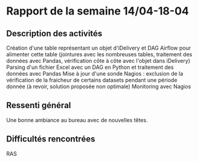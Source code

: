 # Rapport de la semaine 14/04-18-04
## Description des activités
Création d'une table représentant un objet d'iDelivery et DAG Airflow pour alimenter cette table (jointures avec les nombreuses tables, traitement des données avec Pandas, vérification côte à côte avec l'objet dans iDelivery)
Parsing d'un fichier Excel avec un DAG en Python et traitement des données avec Pandas
Mise à jour d'une sonde Nagios : exclusion de la vérification de la fraicheur de certains datasets pendant une période donnée (à revoir, solution proposée non optimale)
Monitoring avec Nagios

## Ressenti général
Une bonne ambiance au bureau avec de nouvelles têtes.

## Difficultés rencontrées
RAS
